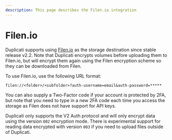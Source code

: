 ```yaml
---
description: This page describes the Filen.io integration
---
```


# Filen.io

Duplicati supports using [Filen.io](https://filen.io) as the storage destination since stable release v2.2. Note that Duplicati encrypts volumes before uploading them to Filen.io, but will encrypt them again using the Filen encryption scheme so they can be downloaded from Filen.

To use Filen.io, use the following URL format:

```
filen://<folder>/<subfolder>?auth-username=email&auth-password=*****
```

You can also supply a Two-Factor code if your account is protected by 2FA, but note that you need to type in a new 2FA code each time you access the storage as Filen does not have support for API keys.

Duplicati only supports the V2 Auth protocol and will only encrypt data using the version `002`  encryption mode. There is experimental support for reading data encrypted with version `003` if you need to upload files outside of Duplicati.

